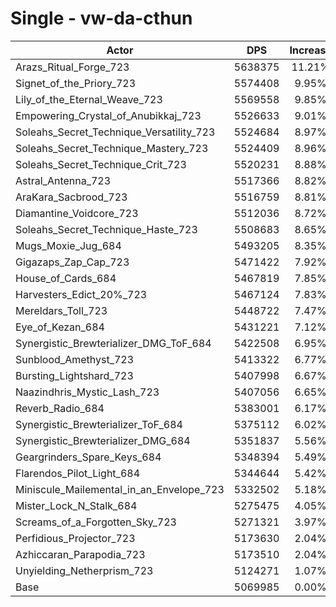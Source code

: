 # Single - vw-da-cthun
| Actor | DPS | Increase |
|---|:---:|:---:|
|Arazs_Ritual_Forge_723|5638375|11.21%|
|Signet_of_the_Priory_723|5574408|9.95%|
|Lily_of_the_Eternal_Weave_723|5569558|9.85%|
|Empowering_Crystal_of_Anubikkaj_723|5526633|9.01%|
|Soleahs_Secret_Technique_Versatility_723|5524684|8.97%|
|Soleahs_Secret_Technique_Mastery_723|5524409|8.96%|
|Soleahs_Secret_Technique_Crit_723|5520231|8.88%|
|Astral_Antenna_723|5517366|8.82%|
|AraKara_Sacbrood_723|5516759|8.81%|
|Diamantine_Voidcore_723|5512036|8.72%|
|Soleahs_Secret_Technique_Haste_723|5508683|8.65%|
|Mugs_Moxie_Jug_684|5493205|8.35%|
|Gigazaps_Zap_Cap_723|5471422|7.92%|
|House_of_Cards_684|5467819|7.85%|
|Harvesters_Edict_20%_723|5467124|7.83%|
|Mereldars_Toll_723|5448722|7.47%|
|Eye_of_Kezan_684|5431221|7.12%|
|Synergistic_Brewterializer_DMG_ToF_684|5422508|6.95%|
|Sunblood_Amethyst_723|5413322|6.77%|
|Bursting_Lightshard_723|5407998|6.67%|
|Naazindhris_Mystic_Lash_723|5407056|6.65%|
|Reverb_Radio_684|5383001|6.17%|
|Synergistic_Brewterializer_ToF_684|5375112|6.02%|
|Synergistic_Brewterializer_DMG_684|5351837|5.56%|
|Geargrinders_Spare_Keys_684|5348394|5.49%|
|Flarendos_Pilot_Light_684|5344644|5.42%|
|Miniscule_Mailemental_in_an_Envelope_723|5332502|5.18%|
|Mister_Lock_N_Stalk_684|5275475|4.05%|
|Screams_of_a_Forgotten_Sky_723|5271321|3.97%|
|Perfidious_Projector_723|5173630|2.04%|
|Azhiccaran_Parapodia_723|5173510|2.04%|
|Unyielding_Netherprism_723|5124271|1.07%|
|Base|5069985|0.00%|
